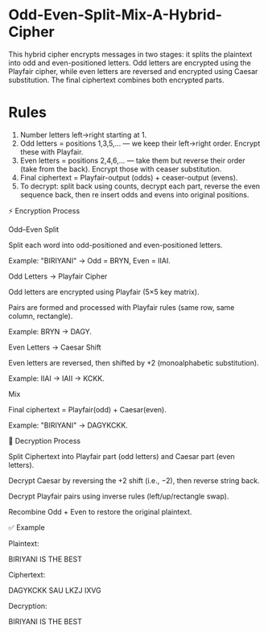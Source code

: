 # Odd-Even-Split-Mix-A-Hybrid-Cipher
This hybrid cipher encrypts messages in two stages: it splits the plaintext into odd and even-positioned letters. Odd letters are encrypted using the Playfair cipher, while even letters are reversed and encrypted using Caesar substitution. The final ciphertext combines both encrypted parts.

# Rules
 1. Number letters left→right starting at 1.
 2. Odd letters = positions 1,3,5,... — we keep their left→right order. Encrypt these with Playfair.
 3. Even letters = positions 2,4,6,... — take them but reverse their order (take from the back). 
Encrypt those with ceaser substitution.
 4. Final ciphertext = Playfair-output (odds) + ceaser-output (evens).
 5. To decrypt: split back using counts, decrypt each part, reverse the even sequence back, then re
insert odds and evens into original positions.

⚡ Encryption Process

Odd–Even Split

Split each word into odd-positioned and even-positioned letters.

Example: "BIRIYANI" → Odd = BRYN, Even = IIAI.

Odd Letters → Playfair Cipher

Odd letters are encrypted using Playfair (5×5 key matrix).

Pairs are formed and processed with Playfair rules (same row, same column, rectangle).

Example: BRYN → DAGY.

Even Letters → Caesar Shift

Even letters are reversed, then shifted by +2 (monoalphabetic substitution).

Example: IIAI → IAII → KCKK.

Mix

Final ciphertext = Playfair(odd) + Caesar(even).

Example: "BIRIYANI" → DAGYKCKK.

🔄 Decryption Process

Split Ciphertext into Playfair part (odd letters) and Caesar part (even letters).

Decrypt Caesar by reversing the +2 shift (i.e., −2), then reverse string back.

Decrypt Playfair pairs using inverse rules (left/up/rectangle swap).

Recombine Odd + Even to restore the original plaintext.

✅ Example

Plaintext:

BIRIYANI IS THE BEST


Ciphertext:

DAGYKCKK SAU LKZJ IXVG


Decryption:

BIRIYANI IS THE BEST
